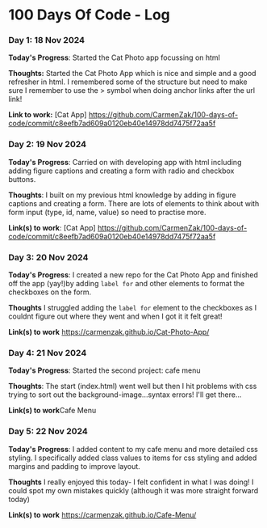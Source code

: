 # 100 Days Of Code - Log

### Day 1: 18 Nov 2024

**Today's Progress**: Started the Cat Photo app focussing on html

**Thoughts:** Started the Cat Photo App which is nice and simple and a good refresher in html. I remembered some of the structure but need to make sure I remember to use the > symbol when doing anchor links after the url link! 

**Link to work:** [Cat App] https://github.com/CarmenZak/100-days-of-code/commit/c8eefb7ad609a0120eb40e14978dd7475f72aa5f 

### Day 2: 19 Nov 2024

**Today's Progress**: Carried on with developing app with html including adding figure captions and creating a form with radio and checkbox buttons.

**Thoughts**: I built on my previous html knowledge by adding in figure captions and creating a form. There are lots of elements to think about with form input (type, id, name, value) so need to practise more.

**Link(s) to work**: [Cat App] https://github.com/CarmenZak/100-days-of-code/commit/c8eefb7ad609a0120eb40e14978dd7475f72aa5f  


### Day 3: 20 Nov 2024

**Today's Progress**: I created a new repo for the Cat Photo App and finished off the app (yay!)by adding `label for` and other elements to format the checkboxes on the form.

**Thoughts** I struggled adding the `label for` element to the checkboxes as I couldnt figure out where they went and when I got it it felt great!

**Link(s) to work**   https://carmenzak.github.io/Cat-Photo-App/



### Day 4: 21 Nov 2024

**Today's Progress**: Started the second project: cafe menu

**Thoughts**: The start (index.html) went well but then I hit problems with css trying to sort out the background-image...syntax errors! I'll get there...

**Link(s) to work**Cafe Menu


### Day 5: 22 Nov 2024

**Today's Progress**: I added content to my cafe menu and more detailed css styling. I specifically added class values to items for css styling and added margins and padding to improve layout.

**Thoughts** I really enjoyed this today- I felt confident in what I was doing! I could spot my own mistakes quickly (although it was more straight forward today)

**Link(s) to work** https://carmenzak.github.io/Cafe-Menu/ 

<!-- 1. [Find the Longest Word in a String](https://www.freecodecamp.com/challenges/find-the-longest-word-in-a-string)
2. [Title Case a Sentence](https://www.freecodecamp.com/challenges/title-case-a-sentence) -->
